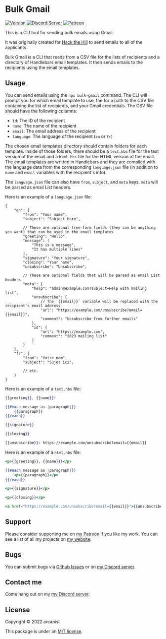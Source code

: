 # Bulk Gmail

[![Version](https://img.shields.io/npm/v/bulk-gmail?style=flat-square)](https://npmjs.com/package/bulk-gmail) [![Discord Server](https://img.shields.io/badge/-Discord-%232c2f33?style=flat-square&logo=discord)](https://discord.gg/AAkZWWqVav) [![Patreon](https://img.shields.io/badge/-Patreon-%23141518?style=flat-square&logo=patreon)](https://www.patreon.com/bePatron?u=15896855)

This is a CLI tool for sending bulk emails using Gmail.

It was originally created for [Hack the Hill](https://example.com) to send emails to all of the applicants.

Bulk Gmail is a CLI that reads from a CSV file for the lists of recipients and a directory of Handlebars email templates. It then sends emails to the recipients using the email templates.

## Usage

You can send emails using the `npx bulk-gmail` command. The CLI will prompt you for which email template to use, the for a path to the CSV file containing the list of recipients, and your Gmail credentials. The CSV file should have the following columns:

- `id`: The ID of the recipient
- `name`: The name of the recipient
- `email`: The email address of the recipient
- `language`: The language of the recipient (`en` or `fr`)

The chosen email templates directory should contain folders for each template. Inside of those folders, there should be a `text.hbs` file for the text version of the email and a `html.hbs` file for the HTML version of the email. The email templates are written in Handlebars and they are compiled with the language data from the corresponding `language.json` file (in addition to `name` and `email` variables with the recipient's info).

The `language.json` file can also have `from`, `subject`, and `meta` keys. `meta` will be parsed as email List headers.

Here is an example of a `language.json` file:

```jsonc
{
    "en": {
        "from": "Your name",
        "subject": "Subject here",

        // These are optional free-form fields (they can be anything you want) that can be used in the email templates
        "greeting": "Hello",
        "message": [
            "This is a message",
            "It has multiple lines"
        ],
        "signature": "Your signature",
        "closing": "Your name",
        "unsubscribe": "Unsubscribe",

        // These are optional fields that will be parsed as email List headers
        "meta": {
            "help": "admin@example.com?subject=Help with mailing list",
            "unsubscribe": {
                // The `{{email}}` variable will be replaced with the recipient's email address
                "url": "https://example.com/unsubscribe?email={{email}}",
                "comment": "Unsubscribe from further emails"
            },
            "id": {
                "url": "https://example.com",
                "comment": "2023 mailing list"
            }
        }
    },
    "fr": {
        "from": "Votre nom",
        "subject": "Sujet ici",

        // etc.
    }
}
```

Here is an example of a `text.hbs` file:

```handlebars
{{greeting}}, {{name}}!

{{#each message as |paragraph|}}
    {{paragraph}}
{{/each}}

{{signature}}

{{closing}}

{{unsubscribe}}: https://example.com/unsubscribe?email={{email}}
```

Here is an example of a `html.hbs` file:

```handlebars
<p>{{greeting}}, {{name}}!</p>

{{#each message as |paragraph|}}
    <p>{{paragraph}}</p>
{{/each}}

<p>{{signature}}</p>

<p>{{closing}}</p>

<a href="https://example.com/unsubscribe?email={{email}}">{{unsubscribe}}</a>
```

## Support

Please consider supporting me on [my Patreon](https://patreon.com/arcanistzed) if you like my work. You can see a list of all my projects on [my website](https://arcanist.me).

## Bugs

You can submit bugs via [Github Issues](https://github.com/arcanistzed/bulk-gmail/issues/new/choose) or on [my Discord server](https://discord.gg/AAkZWWqVav).

## Contact me

Come hang out on my [my Discord server](https://discord.gg/AAkZWWqVav).

## License

Copyright © 2022 arcanist

This package is under an [MIT license](LICENSE).
